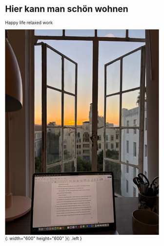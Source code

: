 ﻿---
layout: post
category: private gedanken
---
# Hier kann man schön wohnen  

Happy life relaxed work 

![Desktop View](/assets/img/ausblick.jpg){: width="600" height="600" }{: .left }

